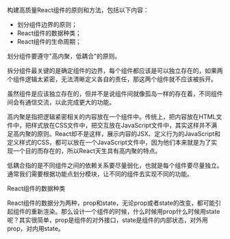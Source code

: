构建高质量React组件的原则和方法，包括以下内容：

- 划分组件边界的原则；
- React组件的数据种类；
- React组件的生命周期；



划分组件要遵守"高内聚，低耦合"的原则。

拆分组件最关键的是确定组件的边界，每个组件都应该是可以独立存在的，如果两个组件逻辑太紧密，无法清晰定义各自的责任，那这两个组件就不应该被拆开。

虽然组件是应该独立存在的，但并不是说组件间就像孤岛一样的存在着，不同组件间会有通信交流，以此完成更大的功能。

高内聚是指把逻辑紧密相关的内容放在一个组件中。传统上，把内容放在HTML文件中，把样式放在CSS文件中，把交互放在JavaScript文件中，其实这样并不满足高内聚的原则。React却不是这样，展示内容的JSX、定义行为的JavaScript和定义样式的CSS，都可以放在一个JavaScript文件中，因为他们本来就是为了实现一个目的而存在的，所以React天生具有高内聚的特点。

低耦合指的是不同组件之间的依赖关系要尽量弱化，也就是每个组件要尽量独立。通常我们需要根据功能点划分模块，让不同的组件去实现不同的功能。

React组件的数据种类

React组件的数据分为两种，prop和state，无论prop或者state的改变，都可能引起组件的重新渲染。那么设计一个组件的时候，什么时候用prop什么时候用state呢？其实很简单，prop是组件的对外接口，state是组件的内部状态，对外用prop，对内用state。



